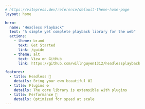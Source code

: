 ```yaml
---
# https://vitepress.dev/reference/default-theme-home-page
layout: home

hero:
  name: "Headless Playback"
  text: "A simple yet complete playback library for the web"
  actions:
    - theme: brand
      text: Get Started
      link: /guide
    - theme: alt
      text: View on GitHub
      link: https://github.com/willnguyen1312/headlessplayback

features:
  - title: Headless 💅
    details: Bring your own beautiful UI
  - title: Plugins ⚙︎
    details: The core library is extensible with plugins
  - title: Performance 🚀
    details: Optimized for speed at scale
---
```


<script setup>
import HomePageShow from './components/HomePageShow.vue'
import Footer from './components/FooterComp.vue'
</script>

<HomePageShow />
<Footer />
